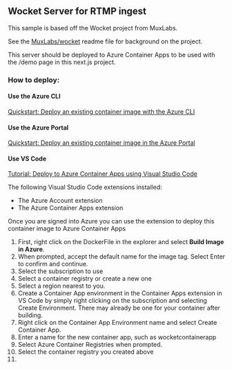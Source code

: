 ## Wocket Server for RTMP ingest

This sample is based off the Wocket project from MuxLabs. 

See the [MuxLabs/wocket](https://github.com/MuxLabs/wocket) readme file for background on the project.

This server should be deployed to Azure Container Apps to be used with the /demo page in this next.js project. 

### How to deploy:


#### Use the Azure CLI
[Quickstart: Deploy an existing container image with the Azure CLI](https://docs.microsoft.com/en-us/azure/container-apps/get-started-existing-container-image?tabs=bash&pivots=container-apps-private-registry)

#### Use the Azure Portal
[Quickstart: Deploy an existing container image in the Azure Portal](https://docs.microsoft.com/en-us/azure/container-apps/get-started-existing-container-image-portal?pivots=container-apps-private-registry)

#### Use VS Code
[Tutorial: Deploy to Azure Container Apps using Visual Studio Code](https://docs.microsoft.com/en-us/azure/container-apps/deploy-visual-studio-code)


The following Visual Studio Code extensions installed:
- The Azure Account extension
- The Azure Container Apps extension

Once you are signed into Azure you can use the extension to deploy this container image to Azure Container Apps
1. First, right click on the DockerFile in the explorer and select **Build Image in Azure**. 
1. When prompted, accept the default name for the image tag. Select Enter to confirm and continue.
1. Select the subscription to use
1. Select a container registry or create a new one
1. Select a region nearest to you.
1. Create a Container App environment in the Container Apps extension in VS Code by simply right clicking on the subscription and selecting Create Environment.  There may already be one for your container after building.
1. Right click on the Container App Environment name and select Create Container App.
1. Enter a name for the new container app, such as wocketcontainerapp
1. Select Azure Container Registries when prompted.
1. Select the container registry you created above
1. 